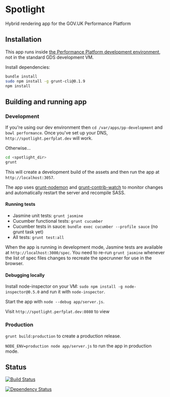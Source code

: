 # Spotlight #

Hybrid rendering app for the GOV.UK Performance Platform

## Installation ##

This app runs inside [the Performance Platform development environment][ppdev],
not in the standard GDS development VM.

[ppdev]: https://github.com/alphagov/pp-development

Install dependencies:

```bash
bundle install
sudo npm install -g grunt-cli@0.1.9
npm install
```

## Building and running app ##

### Development ###

If you're using our dev environment then `cd /var/apps/pp-development` and
`bowl performance`. Once you've set up your DNS, `http://spotlight.perfplat.dev`
will work.

Otherwise...
```bash
cd <spotlight_dir>
grunt
```

This will create a development build of the assets and then run the app at
`http://localhost:3057`.

The app uses [grunt-nodemon](https://github.com/ChrisWren/grunt-nodemon) and
[grunt-contrib-watch](https://github.com/gruntjs/grunt-contrib-watch) to monitor
changes and automatically restart the server and recompile SASS.

#### Running tests ####

* Jasmine unit tests: `grunt jasmine`
* Cucumber functional tests: `grunt cucumber`
* Cucumber tests in sauce: `bundle exec cucumber --profile sauce` (no grunt task yet)
* All tests: `grunt test:all`

When the app is running in development mode, Jasmine tests are available at
`http://localhost:3000/spec`. You need to re-run `grunt jasmine` whenever the
list of spec files changes to recreate the specrunner for use in the browser.

#### Debugging locally ####

Install node-inspector on your VM: `sudo npm install -g node-inspector@0.5.0` and
run it with `node-inspector`.

Start the app with `node --debug app/server.js`.

Visit `http://spotlight.perfplat.dev:8080` to view


### Production ###

`grunt build:production` to create a production release.

`NODE_ENV=production node app/server.js` to run the app in production mode.

## Status ##

[![Build Status](https://travis-ci.org/alphagov/spotlight.png?branch=master)](https://travis-ci.org/alphagov/spotlight)

[![Dependency Status](https://gemnasium.com/alphagov/spotlight.png)](https://gemnasium.com/alphagov/spotlight)
